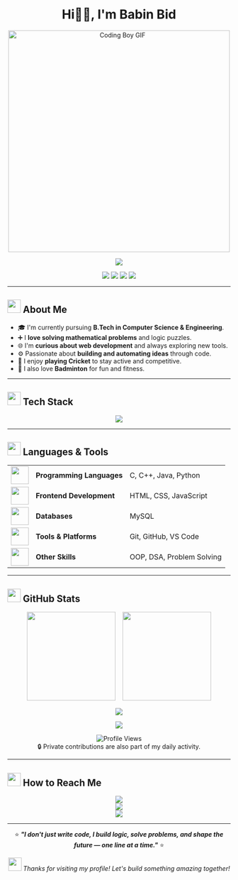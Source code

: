 <h1 align="center">Hi👋🏼, I'm Babin Bid</h1>

<p align="center">
  <img src="https://camo.githubusercontent.com/b10adeab3c8d0e1d0710916c33407f73ae62dc32df2eacf8b714211bbd74e70a/68747470733a2f2f692e6962622e636f2f794e396b4c58682f64646a6b3336732d33366537333665642d613366352d346561642d626335612d3230353561643739643861372e676966" width="500" alt="Coding Boy GIF" />
</p>

<p align="center">
  <img src="https://readme-typing-svg.demolab.com?font=Fira+Code&size=24&duration=3000&pause=1500&center=true&vCenter=true&width=700&height=60&lines=Computer+Science+Engineer;Learning+Web+Development;Maths+Lover;Problem+Solver;Tech+Enthusiast;Brainstorming;Radical+Collaboration" />
</p>

<p align="center">
  <a href="mailto:babinbid05@gmail.com"><img src="https://img.shields.io/badge/Personal--Mail-D14836?style=for-the-badge&logo=gmail&logoColor=white"></a>
  <a href="mailto:babin.bid@stu.adamasuniversity.ac.in"><img src="https://img.shields.io/badge/University--Mail-0A66C2?style=for-the-badge&logo=gmail&logoColor=white"></a>
  <a href="https://github.com/KGFCH2"><img src="https://img.shields.io/badge/GitHub-181717?style=for-the-badge&logo=github&logoColor=white"></a>
  <a href="https://www.linkedin.com/in/babin-bid-853728293/?originalSubdomain=in"><img src="https://img.shields.io/badge/LinkedIn-0077B5?style=for-the-badge&logo=linkedin&logoColor=white"></a>
</p>

---

## <img src="https://i.ibb.co/7dkS48mX/hi-unscreen.gif" width="30" height="30"> About Me

- 🎓 I'm currently pursuing **B.Tech in Computer Science & Engineering**.
- ➕ I **love solving mathematical problems** and logic puzzles.
- 🌐 I'm **curious about web development** and always exploring new tools.
- ⚙️ Passionate about **building and automating ideas** through code.
- 🏏 I enjoy **playing Cricket** to stay active and competitive.
- 🏸 I also love **Badminton** for fun and fitness.

---

## <img src="https://i.ibb.co/qLCyLdMf/world-creativity-and-innovatio-unscreen.gif" width="30"> Tech Stack

<p align="center">
  <img src="https://skillicons.dev/icons?i=python,java,html,css,cpp,c,typescript,js,git,github,vscode" />
</p>

---

## <img src="https://i.ibb.co/CKjpF4Fk/vlogger-unscreen.gif" width="30"> Languages & Tools

<table align="center">
  <tbody>
    <tr>
      <td><img src="https://media.giphy.com/media/IdyAQJVN2kVPNUrojM/giphy.gif" width="40"></td>
      <td><strong>Programming Languages</strong></td>
      <td>C, C++, Java, Python</td>
    </tr>
    <tr>
      <td><img src="https://media.giphy.com/media/fsEaZldNC8A1PJ3mwp/giphy.gif" width="40"></td>
      <td><strong>Frontend Development</strong></td>
      <td>HTML, CSS, JavaScript</td>
    </tr>
    <tr>
      <td><img src="https://media.giphy.com/media/3o7TKtnuHOHHUjR38Y/giphy.gif" width="40"></td>
      <td><strong>Databases</strong></td>
      <td>MySQL</td>
    </tr>
    <tr>
      <td><img src="https://media.giphy.com/media/WFZvB7VIXBgiz3oDXE/giphy.gif" width="40"></td>
      <td><strong>Tools & Platforms</strong></td>
      <td>Git, GitHub, VS Code</td>
    </tr>
    <tr>
      <td><img src="https://media.giphy.com/media/qgQUggAC3Pfv687qPC/giphy.gif" width="40"></td>
      <td><strong>Other Skills</strong></td>
      <td>OOP, DSA, Problem Solving</td>
    </tr>
  </tbody>
</table>

---

## <img src="https://i.ibb.co/hF6LZt1t/analytics-unscreen.gif" width="30"> GitHub Stats

<p align="center">
  <img src="https://github-readme-stats.vercel.app/api?username=KGFCH2&show_icons=true&theme=tokyonight" height="200" />
  &nbsp;&nbsp;
  <img src="https://github-readme-streak-stats.herokuapp.com/?user=KGFCH2&theme=tokyonight" height="200" />
</p>

<p align="center">
  <img src="https://github-readme-stats.vercel.app/api/top-langs/?username=KGFCH2&layout=compact&theme=tokyonight" />
</p>

<p align="center">
  <img src="https://github-profile-summary-cards.vercel.app/api/cards/profile-details?username=KGFCH2&theme=tokyonight" />
</p>

<p align="center">
  <img src="https://komarev.com/ghpvc/?username=KGFCH2&style=flat-square&color=blue" alt="Profile Views" />
  <br>
  🔒 Private contributions are also part of my daily activity.
</p>

---

## <img src="https://i.ibb.co/9kpHyRjg/agenda-unscreen.gif" width="30"> How to Reach Me

<p align="center">
  <a href="mailto:babinbid05@gmail.com"><img src="https://img.shields.io/badge/-babinbid05@gmail.com-D14836?style=for-the-badge&logo=gmail&logoColor=white"></a><br>
  <a href="mailto:babin.bid@stu.adamasuniversity.ac.in"><img src="https://img.shields.io/badge/-babin.bid@stu.adamasuniversity.ac.in-0A66C2?style=for-the-badge&logo=gmail&logoColor=white"></a><br>
  <a href="https://www.linkedin.com/in/babin-bid-853728293/?originalSubdomain=in"><img src="https://img.shields.io/badge/-LinkedIn-0077B5?style=for-the-badge&logo=linkedin&logoColor=white"></a>
</p>

---

<p align="center">
  ⭐ <strong><em>"I don't just write code, I build logic, solve problems, and shape the future — one line at a time."</em></strong> ⭐
</p>

<p align="center">
  <img src="https://i.ibb.co/fd277gBx/shooting-star-unscreen.gif" width="30" /> <em>Thanks for visiting my profile! Let's build something amazing together!</em>
</p>

